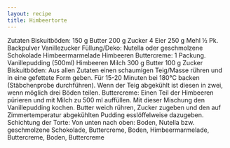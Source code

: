 ```yaml
---
layout: recipe
title: Himbeertorte
---
```


Zutaten
Biskuitböden:
150 g Butter
200 g Zucker
4 Eier
250 g Mehl
½ Pk. Backpulver
Vanillezucker
Füllung/Deko:
Nutella oder geschmolzene Schokolade
Himbeermarmelade
Himbeeren
Buttercreme:
1 Packung. Vanillepudding (500ml)
Himbeeren
Milch
300 g Butter
100 g Zucker
Biskuitböden:
Aus allen Zutaten einen schaumigen Teig/Masse rühren und in eine gefettete Form geben. Für 15-20 Minuten bei 180°C backen (Stäbchenprobe durchführen). Wenn der Teig abgekühlt ist diesen in zwei, wenn möglich drei Böden teilen.
Buttercreme:
Einen Teil der Himbeeren pürieren und mit Milch zu 500 ml auffüllen. Mit dieser Mischung den Vanillepudding kochen. Butter weich rühren, Zucker zugeben und den auf Zimmertemperatur abgekühlten Pudding esslöffelweise dazugeben.
Schichtung der Torte:
Von unten nach oben:
Boden, Nutella bzw. geschmolzene Schokolade, Buttercreme, Boden, Himbeermarmelade, Buttercreme, Boden, Buttercreme
